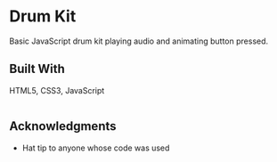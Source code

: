 # Drum Kit

Basic JavaScript drum kit playing audio and animating button pressed.

## Built With

HTML5, CSS3, JavaScript

![]()

## Acknowledgments

-    Hat tip to anyone whose code was used
